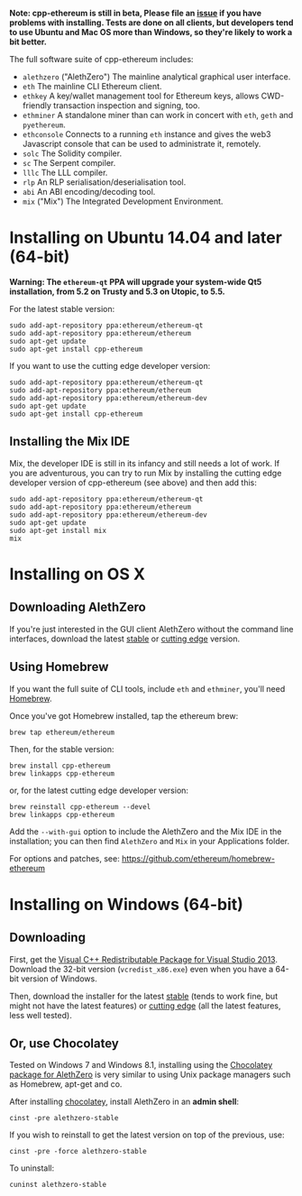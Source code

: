 **Note: cpp-ethereum is still in beta, Please file an [issue](https://github.com/ethereum/cpp-ethereum/issues) if you have problems with installing. Tests are done on all clients, but developers tend to use Ubuntu and Mac OS more than Windows, so they're likely to work a bit better.**

The full software suite of cpp-ethereum includes:

- `alethzero` ("AlethZero") The mainline analytical graphical user interface.
- `eth` The mainline CLI Ethereum client.
- `ethkey` A key/wallet management tool for Ethereum keys, allows CWD-friendly transaction inspection and signing, too.
- `ethminer` A standalone miner than can work in concert with `eth`, `geth` and `pyethereum`.
- `ethconsole` Connects to a running `eth` instance and gives the web3 Javascript console that can be used to administrate it, remotely.
- `solc` The Solidity compiler.
- `sc` The Serpent compiler.
- `lllc` The LLL compiler.
- `rlp` An RLP serialisation/deserialisation tool.
- `abi` An ABI encoding/decoding tool.
- `mix` ("Mix") The Integrated Development Environment.

# Installing on Ubuntu 14.04 and later (64-bit)

**Warning: The `ethereum-qt` PPA will upgrade your system-wide Qt5 installation, from 5.2 on Trusty and 5.3 on Utopic, to 5.5.**

For the latest stable version:
```
sudo add-apt-repository ppa:ethereum/ethereum-qt
sudo add-apt-repository ppa:ethereum/ethereum
sudo apt-get update
sudo apt-get install cpp-ethereum
```

If you want to use the cutting edge developer version:
```
sudo add-apt-repository ppa:ethereum/ethereum-qt
sudo add-apt-repository ppa:ethereum/ethereum
sudo add-apt-repository ppa:ethereum/ethereum-dev
sudo apt-get update
sudo apt-get install cpp-ethereum
```

## Installing the Mix IDE

Mix, the developer IDE is still in its infancy and still needs a lot of work. If you are adventurous, you can try to run Mix by installing the cutting edge developer version of cpp-ethereum (see above) and then add this:

```
sudo add-apt-repository ppa:ethereum/ethereum-qt
sudo add-apt-repository ppa:ethereum/ethereum
sudo add-apt-repository ppa:ethereum/ethereum-dev
sudo apt-get update
sudo apt-get install mix
mix
```

<!--
## Installing an Ethereum node server

To run a node server on Ubuntu, run:

```
wget http://opensecrecy.com/setupeth.sh && source ./setupeth.sh BRANCH NODE_IP NODE_NAME && rm -f setupeth.sh && reboot
```

- `BRANCH` should be substituted for either `master` or `develop`, depending on whether you want a stable or bleeding-edge version.
- `NODE_IP` should be substituted for the 4-digit, dot-deliminated IP address of the node. For example `1.2.3.4` or `192.168.1.69`.
- `NODE_NAME` should be substituted for the name of the node, quoted if it contains spaces. Avoid using symbols. e.g. `"Gavs Server Node"` or `Release_Node_1`.

Wait for it to reboot and you'll be running a node.
-->

# Installing on OS X

## Downloading AlethZero

If you're just interested in the GUI client AlethZero without the command line interfaces, download the latest [stable](https://build.ethdev.com/builds/OSX%20C%2B%2B%20master%20branch/AlethZero-OSX-latest.tar.bz2) or [cutting edge](https://build.ethdev.com/builds/OSX%20C%2B%2B%20GUI%20develop%20branch/AlethZero-OSX-latest.dmg) version.

## Using Homebrew

If you want the full suite of CLI tools, include `eth` and `ethminer`, you'll need [Homebrew](brew.sh). 

Once you've got Homebrew installed, tap the ethereum brew:
```
brew tap ethereum/ethereum
```

Then, for the stable version:
```
brew install cpp-ethereum
brew linkapps cpp-ethereum
```

or, for the latest cutting edge developer version:
```
brew reinstall cpp-ethereum --devel
brew linkapps cpp-ethereum
```

Add the `--with-gui` option to include the AlethZero and the Mix IDE in the installation; you can then find `AlethZero` and `Mix` in your Applications folder.

For options and patches, see: https://github.com/ethereum/homebrew-ethereum

# Installing on Windows (64-bit)

## Downloading

First, get the [Visual C++ Redistributable Package for Visual Studio 2013](http://www.microsoft.com/en-US/download/details.aspx?id=40784). Download the 32-bit version (`vcredist_x86.exe`) even when you have a 64-bit version of Windows.

Then, download the installer for the latest [stable](https://build.ethdev.com/builds/Windows%20C%2b%2b%20master%20branch/Ethereum-win64-latest.exe) (tends to work fine, but might not have the latest features) or [cutting edge](https://build.ethdev.com/builds/Windows%20C%2B%2B%20develop%20branch/Ethereum-win64-latest.exe) (all the latest features, less well tested).

## Or, use Chocolatey

Tested on Windows 7 and Windows 8.1, installing using the [Chocolatey package for AlethZero](https://github.com/chevdor/ethereum-chocolatey) is very similar to using Unix package managers such as Homebrew, apt-get and co.

After installing [chocolatey](http://chocolatey.org), install AlethZero in an **admin shell**:
```
cinst -pre alethzero-stable
```

If you wish to reinstall to get the latest version on top of the previous, use:
```
cinst -pre -force alethzero-stable
```

To uninstall:
```
cuninst alethzero-stable
```
